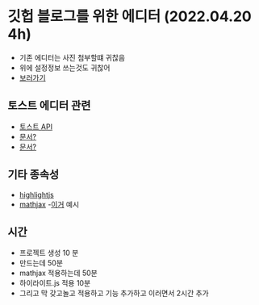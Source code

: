 # 깃헙 블로그를 위한 에디터 (2022.04.20 4h)
- 기존 에디터는 사진 첨부할떄 귀찮음
- 위에 설정정보 쓰는것도 귀찮어
- [보러가기](https://esctabcapslock.github.io/editer_for_my_github_blog/asset/index.html)

## 토스트 에디터 관련
- [토스트 API](https://shanepark.tistory.com/126)
- [문서?](https://github.com/nhn/tui.editor/tree/master/apps/editor)
- [문서?](https://ui.toast.com/tui-editor)

## 기타 종속성
- [highlightjs](https://highlightjs.org/)
- [mathjax](https://www.mathjax.org/)
    -[이거](https://gist.github.com/alecjacobson/c00f827e10140a1721c8420046696a62) 예시

## 시간
- 프로젝트 생성 10 분
- 만드는데 50분
- mathjax 적용하는데 50분
- 하이라이트.js 적용 10분
- 그리고 막 갖고놀고 적용하고 기능 추가하고 이러면서 2시간 추가
